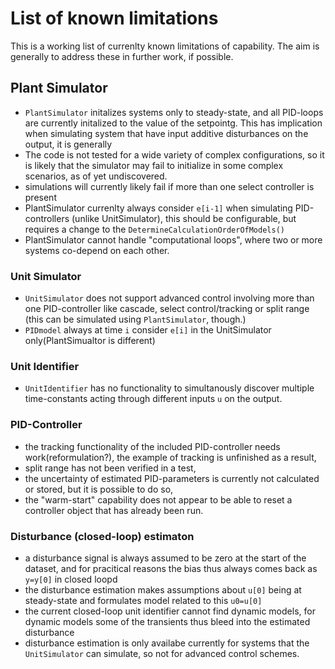 # List of known limitations

This is a working list of currenlty known limitations of capability. 
The aim is generally to address these in further work, if possible. 

## Plant Simulator

- ``PlantSimulator`` initalizes systems only to steady-state, and all PID-loops 
are currently initalized to the value of the setpointg. This has implication when simulating system that have input
additive disturbances on the output, it is generally 
- The code is not tested for a wide variety of complex configurations, so it is likely
that the simulator may fail to initialize in some complex scenarios, as of yet undiscovered.
- simulations will currently likely fail if more than one select controller is present
- PlantSimulator currenlty always consider ``e[i-1]`` when simulating PID-controllers
(unlike UnitSimulator), this should be configurable, but requires a change to the 
``DetermineCalculationOrderOfModels()``
- PlantSimulator cannot handle "computational loops", where two or more systems co-depend on each other. 



### Unit Simulator

- ``UnitSimulator`` does not support advanced control involving more than 
one PID-controller like cascade, select control/tracking or split range (this can be simulated
using ``PlantSimulator``, though.) 
- ``PIDmodel`` always at time ``i`` consider ``e[i]`` in the UnitSimulator only(PlantSimualtor is different)
 
### Unit Identifier
 
- ``UnitIdentifier`` has no functionality to simultanously discover multiple time-constants
acting through different inputs ``u`` on the output. 
 
### PID-Controller 

- the tracking functionality of the included PID-controller needs work(reformulation?),
 the example of tracking is unfinished as a result,
- split range has not been verified in a test,
- the uncertainty of estimated PID-parameters is currently not calculated or stored, but it is 
possible to do so, 
- the "warm-start" capability does not appear to be able to reset a controller object that 
has already been run. 
 
### Disturbance (closed-loop) estimaton 

- a disturbance signal is always assumed to be zero at the start of the dataset, and for 
pracitical reasons the bias thus always comes back as ``y=y[0]`` in closed loopd
- the disturbance estimation makes assumptions about ``u[0]`` being at steady-state and
formulates model related to this ``u0=u[0]``
- the current closed-loop unit identifier cannot find dynamic models, for dynamic 
models some of the transients thus bleed into the estimated disturbance
- disturbance estimation is only availabe currently for systems that the ``UnitSimulator`` can 
simulate, so not for advanced control schemes. 